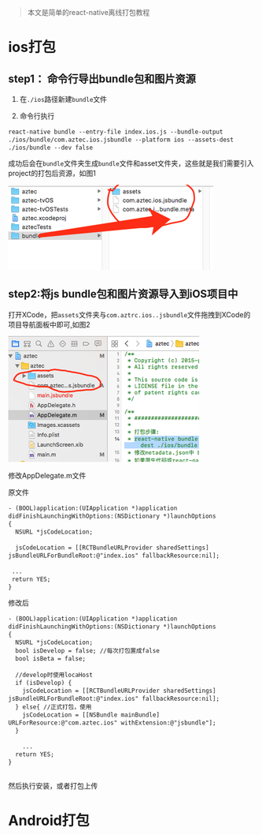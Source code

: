 >本文是简单的react-native离线打包教程


# ios打包

## step1： 命令行导出bundle包和图片资源

1. 在`./ios`路径新建`bundle`文件

2. 命令行执行

```
react-native bundle --entry-file index.ios.js --bundle-output ./ios/bundle/com.aztec.ios.jsbundle --platform ios --assets-dest ./ios/bundle --dev false
```
成功后会在`bundle`文件夹生成`bundle`文件和asset文件夹，这些就是我们需要引入project的打包后资源，如图1

![图1](./image/dabao1.png)



## step2:将js bundle包和图片资源导入到iOS项目中

打开XCode，把`assets`文件夹与`com.aztrc.ios..jsbundle`文件拖拽到XCode的项目导航面板中即可,如图2

![图2](./image/dabao2.png)

修改AppDelegate.m文件

原文件

```
- (BOOL)application:(UIApplication *)application didFinishLaunchingWithOptions:(NSDictionary *)launchOptions
{
  NSURL *jsCodeLocation;

  jsCodeLocation = [[RCTBundleURLProvider sharedSettings] jsBundleURLForBundleRoot:@"index.ios" fallbackResource:nil];

 ...
 return YES;
}
```

修改后

```
- (BOOL)application:(UIApplication *)application didFinishLaunchingWithOptions:(NSDictionary *)launchOptions
{
  NSURL *jsCodeLocation;
  bool isDevelop = false; //每次打包置成false
  bool isBeta = false;
  
  //develop时使用locaHost
  if (isDevelop) {
    jsCodeLocation = [[RCTBundleURLProvider sharedSettings] jsBundleURLForBundleRoot:@"index.ios" fallbackResource:nil];
  } else{ //正式打包，使用
    jsCodeLocation = [[NSBundle mainBundle] URLForResource:@"com.aztec.ios" withExtension:@"jsbundle"];
  }

 	...
  return YES;
}


```

然后执行安装，或者打包上传


# Android打包

